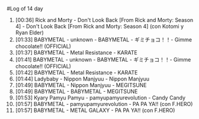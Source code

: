 #Log of 14 day

1. [00:36] Rick and Morty - Don't Look Back [From Rick and Morty: Season 4] - Don't Look Back [From Rick and Morty: Season 4] (con Kotomi y Ryan Elder)
1. [01:33] BABYMETAL - unknown - BABYMETAL - ギミチョコ！！- Gimme chocolate!! (OFFICIAL)
1. [01:37] BABYMETAL - Metal Resistance - KARATE
1. [01:41] BABYMETAL - unknown - BABYMETAL - ギミチョコ！！- Gimme chocolate!! (OFFICIAL)
1. [01:42] BABYMETAL - Metal Resistance - KARATE
1. [01:44] Ladybaby - Nippon Manjyuu - Nippon Manjyuu
1. [01:49] BABYMETAL - Nippon Manjyuu - MEGITSUNE
1. [01:49] BABYMETAL - BABYMETAL - MEGITSUNE
1. [01:53] Kyary Pamyu Pamyu - pamyupamyurevolution - Candy Candy
1. [01:57] BABYMETAL - pamyupamyurevolution - PA PA YA!! (con F.HERO)
1. [01:57] BABYMETAL - METAL GALAXY - PA PA YA!! (con F.HERO)
